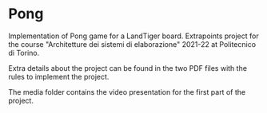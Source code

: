 # Pong

Implementation of Pong game for a LandTiger board. Extrapoints project for the course "Architetture dei sistemi di elaborazione" 2021-22 at Politecnico di Torino.

Extra details about the project can be found in the two PDF files with the rules to implement the project.

The media folder contains the video presentation for the first part of the project.